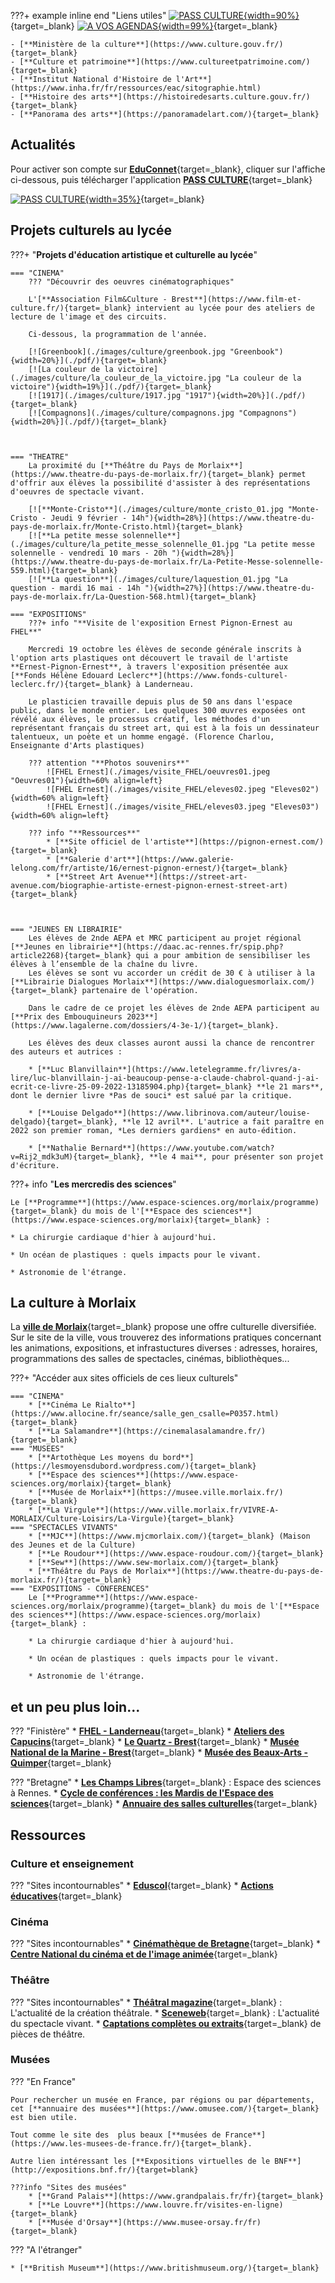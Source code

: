 ???+ example inline end "Liens utiles"
    [![**PASS CULTURE**](./images/culture/pass-culture-logo-france.jpg "Page d'accueil PASS CULTURE"){width=90%}](https://pass.culture.fr/){target=_blank}
    [![**A VOS AGENDAS**](./images/culture/logo-agenda-culturel.png "Page d'accueil AGENDA"){width=99%}](https://www.agendaculturel.fr/){target=_blank}
    
    - [**Ministère de la culture**](https://www.culture.gouv.fr/){target=_blank}
    - [**Culture et patrimoine**](https://www.cultureetpatrimoine.com/){target=_blank}
    - [**Institut National d'Histoire de l'Art**](https://www.inha.fr/fr/ressources/eac/sitographie.html)
    - [**Histoire des arts**](https://histoiredesarts.culture.gouv.fr/){target=_blank}
    - [**Panorama des arts**](https://panoramadelart.com/){target=_blank}

## Actualités
Pour activer son compte sur [**EduConnet**](https://educonnect.education.gouv.fr/){target=_blank}, cliquer sur l'affiche ci-dessous, puis télécharger l'application [**PASS CULTURE**](https://pass.culture.fr/){target=_blank}

[![**PASS CULTURE**](./images/culture/Pass_Culture_Affiche.jpg "Accès EduConnet"){width=35%}](https://educonnect.education.gouv.fr/){target=_blank}

## Projets culturels au lycée
???+ "**Projets d'éducation artistique et culturelle au lycée**"
  
    === "CINEMA"
        ??? "Découvrir des oeuvres cinématographiques"

        L'[**Association Film&Culture - Brest**](https://www.film-et-culture.fr/){target=_blank} intervient au lycée pour des ateliers de lecture de l'image et des circuits.
        
        Ci-dessous, la programmation de l'année.

        [![Greenbook](./images/culture/greenbook.jpg "Greenbook"){width=20%}](./pdf/){target=_blank}
        [![La couleur de la victoire](./images/culture/la_couleur_de_la_victoire.jpg "La couleur de la victoire"){width=19%}](./pdf/){target=_blank}
        [![1917](./images/culture/1917.jpg "1917"){width=20%}](./pdf/){target=_blank}
        [![Compagnons](./images/culture/compagnons.jpg "Compagnons"){width=20%}](./pdf/){target=_blank}
        


    === "THEATRE"
        La proximité du [**Théâtre du Pays de Morlaix**](https://www.theatre-du-pays-de-morlaix.fr/){target=_blank} permet d'offrir aux élèves la possibilité d'assister à des représentations d'oeuvres de spectacle vivant.

        [![**Monte-Cristo**](./images/culture/monte_cristo_01.jpg "Monte-Cristo - Jeudi 9 février - 14h"){width=28%}](https://www.theatre-du-pays-de-morlaix.fr/Monte-Cristo.html){target=_blank}
        [![**La petite messe solennelle**](./images/culture/la_petite_messe_solennelle_01.jpg "La petite messe solennelle - vendredi 10 mars - 20h "){width=28%}](https://www.theatre-du-pays-de-morlaix.fr/La-Petite-Messe-solennelle-559.html){target=_blank}
        [![**La question**](./images/culture/laquestion_01.jpg "La question - mardi 16 mai - 14h "){width=27%}](https://www.theatre-du-pays-de-morlaix.fr/La-Question-568.html){target=_blank}
    
    === "EXPOSITIONS"
        ???+ info "**Visite de l'exposition Ernest Pignon-Ernest au FHEL**"
    
        Mercredi 19 octobre les élèves de seconde générale inscrits à l'option arts plastiques ont découvert le travail de l'artiste **Ernest-Pignon-Ernest**, à travers l'exposition présentée aux [**Fonds Hélène Edouard Leclerc**](https://www.fonds-culturel-leclerc.fr/){target=_blank} à Landerneau.
    
        Le plasticien travaille depuis plus de 50 ans dans l'espace public, dans le monde entier. Les quelques 300 œuvres exposées ont révélé aux élèves, le processus créatif, les méthodes d'un représentant français du street art, qui est à la fois un dessinateur talentueux, un poète et un homme engagé. (Florence Charlou, Enseignante d'Arts plastiques)
   
        ??? attention "**Photos souvenirs**" 
            ![FHEL Ernest](./images/visite_FHEL/oeuvres01.jpeg "Oeuvres01"){width=60% align=left}
            ![FHEL Ernest](./images/visite_FHEL/eleves02.jpeg "Eleves02"){width=60% align=left}
            ![FHEL Ernest](./images/visite_FHEL/eleves03.jpeg "Eleves03"){width=60% align=left}
    
        ??? info "**Ressources**" 
            * [**Site officiel de l'artiste**](https://pignon-ernest.com/){target=_blank}
            * [**Galerie d'art**](https://www.galerie-lelong.com/fr/artiste/16/ernest-pignon-ernest/){target=_blank}
            * [**Street Art Avenue**](https://street-art-avenue.com/biographie-artiste-ernest-pignon-ernest-street-art){target=_blank}
        
        
    
    === "JEUNES EN LIBRAIRIE"
        Les élèves de 2nde AEPA et MRC participent au projet régional [**Jeunes en librairie**](https://daac.ac-rennes.fr/spip.php?article2268){target=_blank} qui a pour ambition de sensibiliser les élèves à l’ensemble de la chaîne du livre. 
        Les élèves se sont vu accorder un crédit de 30 € à utiliser à la [**Librairie Dialogues Morlaix**](https://www.dialoguesmorlaix.com/){target=_blank} partenaire de l'opération.

        Dans le cadre de ce projet les élèves de 2nde AEPA participent au [**Prix des Embouquineurs 2023**](https://www.lagalerne.com/dossiers/4-3e-1/){target=_blank}.
        
        Les élèves des deux classes auront aussi la chance de rencontrer des auteurs et autrices :

        * [**Luc Blanvillain**](https://www.letelegramme.fr/livres/a-lire/luc-blanvillain-j-ai-beaucoup-pense-a-claude-chabrol-quand-j-ai-ecrit-ce-livre-25-09-2022-13185904.php){target=_blank} **le 21 mars**, dont le dernier livre *Pas de souci* est salué par la critique.

        * [**Louise Delgado**](https://www.librinova.com/auteur/louise-delgado){target=_blank}, **le 12 avril**. L'autrice a fait paraître en 2022 son premier roman, *Les derniers gardiens* en auto-édition.

        * [**Nathalie Bernard**](https://www.youtube.com/watch?v=Rij2_mdk3uM){target=_blank}, **le 4 mai**, pour présenter son projet d'écriture.



???+ info "**Les mercredis des sciences**"
     
    Le [**Programme**](https://www.espace-sciences.org/morlaix/programme){target=_blank} du mois de l'[**Espace des sciences**](https://www.espace-sciences.org/morlaix){target=_blank} : 
    
    * La chirurgie cardiaque d'hier à aujourd'hui.
    
    * Un océan de plastiques : quels impacts pour le vivant.
    
    * Astronomie de l'étrange.



## La culture à Morlaix

La [**ville de Morlaix**](https://www.ville.morlaix.fr/VIVRE-A-MORLAIX/Culture-Loisirs){target=_blank} propose une offre culturelle diversifiée. Sur le site de la ville, vous  trouverez des informations pratiques concernant les animations, expositions, et infrastuctures diverses : adresses, horaires, programmations des salles de spectacles, cinémas, bibliothèques...

???+ "Accéder aux sites officiels de ces lieux culturels"

    === "CINEMA"
        * [**Cinéma Le Rialto**](https://www.allocine.fr/seance/salle_gen_csalle=P0357.html){target=_blank}
        * [**La Salamandre**](https://cinemalasalamandre.fr/){target=_blank}
    === "MUSEES"
        * [**Artothèque Les moyens du bord**](https://lesmoyensdubord.wordpress.com/){target=_blank}
        * [**Espace des sciences**](https://www.espace-sciences.org/morlaix){target=_blank}
        * [**Musée de Morlaix**](https://musee.ville.morlaix.fr/){target=_blank}
        * [**La Virgule**](https://www.ville.morlaix.fr/VIVRE-A-MORLAIX/Culture-Loisirs/La-Virgule){target=_blank}
    === "SPECTACLES VIVANTS"
        * [**MJC**](https://www.mjcmorlaix.com/){target=_blank} (Maison des Jeunes et de la Culture)
        * [**Le Roudour**](https://www.espace-roudour.com/){target=_blank}
        * [**Sew**](https://www.sew-morlaix.com/){target=_blank}
        * [**Théâtre du Pays de Morlaix**](https://www.theatre-du-pays-de-morlaix.fr/){target=_blank}
    === "EXPOSITIONS - CONFERENCES"
        Le [**Programme**](https://www.espace-sciences.org/morlaix/programme){target=_blank} du mois de l'[**Espace des sciences**](https://www.espace-sciences.org/morlaix){target=_blank} : 
    
        * La chirurgie cardiaque d'hier à aujourd'hui.
    
        * Un océan de plastiques : quels impacts pour le vivant.
    
        * Astronomie de l'étrange.



## et un peu plus loin...

??? "Finistère"
    * [**FHEL - Landerneau**](https://www.fonds-culturel-leclerc.fr/){target=_blank}
    * [**Ateliers des Capucins**](https://www.ateliersdescapucins.fr/fr){target=_blank}
    * [**Le Quartz - Brest**](https://www.lequartz.com/){target=_blank}
    * [**Musée National de la Marine - Brest**](https://www.musee-marine.fr/brest){target=_blank}
    * [**Musée des Beaux-Arts - Quimper**](https://www.mbaq.fr/){target=_blank}

    
??? "Bretagne"
    * [**Les Champs Libres**](https://www.espace-sciences.org/){target=_blank} : Espace des sciences à Rennes.
    * [**Cycle de conférences : les Mardis de l'Espace des sciences**](https://www.espace-sciences.org/conferences/conferenciers){target=_blank}
    * [**Annuaire des salles culturelles**](https://www.spectable.com/bretagne/annuaire-culture/salles-spectacles/n_187-l_31.php){target=_blank}


## Ressources

### Culture et enseignement

??? "Sites incontournables"
    * [**Eduscol**](https://eduscol.education.fr/2347/disciplines){target=_blank}
    * [**Actions éducatives**](https://eduscol.education.fr/100/je-mene-un-projet-avec-mes-eleves){target=_blank}

### Cinéma

??? "Sites incontournables"
    * [**Cinémathèque de Bretagne**](https://www.cinematheque-bretagne.bzh/){target=_blank}
    * [**Centre National du cinéma et de l'image animée**](https://www.cnc.fr/){target=_blank}

### Théâtre

??? "Sites incontournables"
    * [**Théâtral magazine**](https://www.theatral-magazine.com/){target=_blank} : L'actualité de la création théâtrale.
    * [**Sceneweb**](https://sceneweb.fr/){target=_blank} : L'actualité du spectacle vivant.
    * [**Captations complètes ou extraits**](http://www.pearltrees.com/bordeauxdaac/captation-complete-extraits/id12715437){target=_blank} de pièces de théâtre.

### Musées

??? "En France"

    Pour rechercher un musée en France, par régions ou par départements, cet [**annuaire des musées**](https://www.omusee.com/){target=_blank} est bien utile.
    
    Tout comme le site des  plus beaux [**musées de France**](https://www.les-musees-de-france.fr/){target=_blank}.
    
    Autre lien intéressant les [**Expositions virtuelles de le BNF**](http://expositions.bnf.fr/){target=blank}

    ???info "Sites des musées"
        * [**Grand Palais**](https://www.grandpalais.fr/fr){target=_blank}
        * [**Le Louvre**](https://www.louvre.fr/visites-en-ligne){target=_blank}
        * [**Musée d'Orsay**](https://www.musee-orsay.fr/fr){target=_blank}
    
??? "A l'étranger"

    * [**British Museum**](https://www.britishmuseum.org/){target=_blank}

